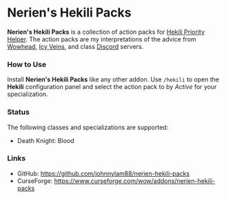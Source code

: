 # Nerien's Hekili Packs #

**Nerien's Hekili Packs** is a collection of action packs for [Hekili Priority Helper].
The action packs are my interpretations of the advice from [Wowhead], [Icy Veins], and class [Discord] servers.

  [Hekili Priority Helper]: https://www.curseforge.com/wow/addons/hekili
  [Wowhead]: https://www.wowhead.com/classes
  [Icy Veins]: https://www.icy-veins.com/wow/class-guides
  [Discord]: https://www.wowhead.com/discord-servers#class-discord-servers

### How to Use ###

Install **Nerien's Hekili Packs** like any other addon.
Use `/hekili` to open the **Hekili** configuration panel and select the action pack to by *Active* for your specialization.

### Status ###

The following classes and specializations are supported:

- Death Knight: Blood

### Links ###

- GitHub: https://github.com/johnnylam88/nerien-hekili-packs
- CurseForge: https://www.curseforge.com/wow/addons/nerien-hekili-packs
